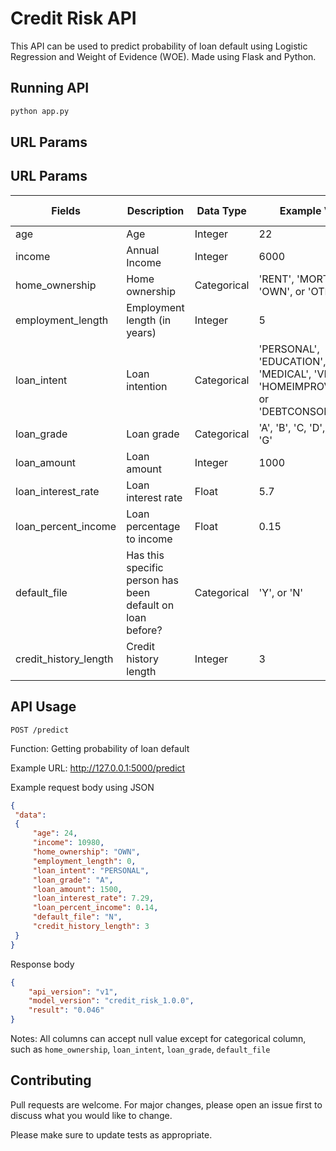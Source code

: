 # Credit Risk API

This API can be used to predict probability of loan default using Logistic Regression and Weight of Evidence (WOE). Made using Flask and Python. 

## Running API

```bash
python app.py
```

## URL Params

## URL Params

Fields | Description | Data Type | Example Value | Null Allowed
------|-------------|-------|---------|---------
age | Age | Integer | 22 | Yes
income | Annual Income | Integer | 6000 | Yes 
home_ownership | Home ownership | Categorical | 'RENT', 'MORTGAGE', 'OWN', or 'OTHER' | No
employment_length | Employment length (in years) | Integer | 5 | Yes
loan_intent | Loan intention | Categorical | 'PERSONAL', 'EDUCATION', 'MEDICAL', 'VENTURE', 'HOMEIMPROVEMENT', or 'DEBTCONSOLIDATION' | No
loan_grade | Loan grade | Categorical | 'A', 'B', 'C, 'D', 'E', 'F', or 'G' | No
loan_amount | Loan amount | Integer | 1000 | Yes
loan_interest_rate | Loan interest rate | Float | 5.7 | Yes
loan_percent_income | Loan percentage to income | Float | 0.15 | Yes
default_file | Has this specific person has been default on loan before? | Categorical | 'Y', or 'N' | No
credit_history_length | Credit history length | Integer | 3 | Yes

## API Usage

`POST /predict`

Function: Getting probability of loan default

Example URL: http://127.0.0.1:5000/predict

Example request body using JSON
```json
{
 "data":
 {
     "age": 24,
     "income": 10980,
     "home_ownership": "OWN",
     "employment_length": 0,
     "loan_intent": "PERSONAL",
     "loan_grade": "A",
     "loan_amount": 1500,
     "loan_interest_rate": 7.29,
     "loan_percent_income": 0.14,
     "default_file": "N",
     "credit_history_length": 3
 }   
}
```

Response body
```json
{
    "api_version": "v1",
    "model_version": "credit_risk_1.0.0",
    "result": "0.046"
}
```
Notes: All columns can accept null value except for categorical column, such as `home_ownership`, `loan_intent`, `loan_grade`, `default_file`

## Contributing
Pull requests are welcome. For major changes, please open an issue first to discuss what you would like to change.

Please make sure to update tests as appropriate.